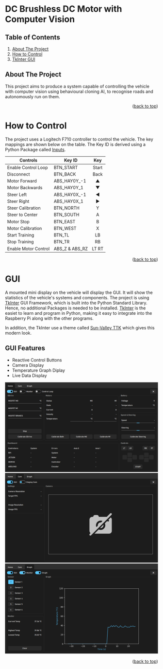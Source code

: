 <a name="readme-top"></a>

# DC Brushless DC Motor with Computer Vision

## Table of Contents
<ol>
  <li><a href="#about-the-project">About The Project</a></li>
  <li><a href="#how-to-control">How to Control</a></li>
  <li><a href="#tkinter-gui">TkInter GUI</a></li>
</ol>

## About The Project
This project aims to produce a system capable of controlling the vehicle with computer vision using behavioural cloning AI, to recognise roads and autonomously run on them.

<p align="right">(<a href="#readme-top">back to top</a>)</p>

# How to Control
The project uses a Logitech F710 controller to control the vehicle. The key mappings are shown below on the table. The Key ID is derived using a Python Package called [Inputs](https://inputs.readthedocs.io/en/latest/).

| Controls             	| Key ID         	| Key          	|
|----------------------	|----------------	|:------------:	|
| Enable Control Loop  	| BTN_START      	| Start        	|
| Disconnect           	| BTN_BACK       	| Back         	|
| Motor Forward        	| ABS_HAY0Y_-1   	| ▲           	|
| Motor Backwards      	| ABS_HAY0Y_1    	| ▼           	|
| Steer Left           	| ABS_HAY0X_-1   	| ◀         	  |
| Steer Right          	| ABS_HAY0X_1    	| ▶        	    |
| Steer Calibration    	| BTN_NORTH      	| Y            	|
| Steer to Center      	| BTN_SOUTH      	| A            	|
| Motor Stop           	| BTN_EAST       	| B            	|
| Motor Calibration    	| BTN_WEST       	| X            	|
| Start Training       	| BTN_TL         	| LB 	          |
| Stop Training        	| BTN_TR         	| RB	          |
| Enable Motor Control 	| ABS_Z & ABS_RZ 	| LT RT     	  |

<p align="right">(<a href="#readme-top">back to top</a>)</p>

# GUI
A mounted mini display on the vehicle will display the GUI. It will show the statistics of the vehicle's systems and components. The project is using [TkInter](https://docs.python.org/3/library/tk.html) GUI Framework, which is built into the Python Standard Library. Hence, no additional Packages is needed to be installed. [TkInter](https://docs.python.org/3/library/tk.html) is the easiet to learn and program in Python, making it easy to integrate into the Raspberry Pi along with the other programs.

In addition, the TkInter use a theme called [Sun-Valley TTK](https://github.com/rdbende/Sun-Valley-ttk-theme) which gives this modern look.

## GUI Features
- Reactive Control Buttons
- Camera Display
- Temperature Graph Diplay
- Live Data Display

<img src="./GUIs/Images/gui-home-tab.png" alt="GUI Home Tab"/>
<img src="./GUIs/Images/gui-camera-tab.png" alt="GUI Camera Tab"/>
<img src="./GUIs/Images/gui-graph-tab.png" alt="GUI Graph Tab"/>

<p align="right">(<a href="#readme-top">back to top</a>)</p>
